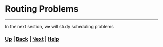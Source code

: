 # Routing Problems


------------------------------------------------------------------------------

In the next section, we will study scheduling problems.

### [Up][up] | [Back][back] | [Next][next] | [Help][help]

[up]: ../README.md
[back]: ../2_network_flow_problems/README.md
[next]: ../4_scheduling_problems/README.md
[help]: ../../0_help/README.md
